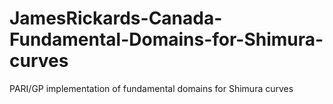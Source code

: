 # JamesRickards-Canada-Fundamental-Domains-for-Shimura-curves
PARI/GP implementation of fundamental domains for Shimura curves
